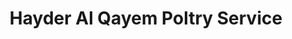 ---
title: "Hayder Al Qayem Poltry Service"
url: /karachi/hayder-al-qayem-poltry-service/
shop: butcher
---